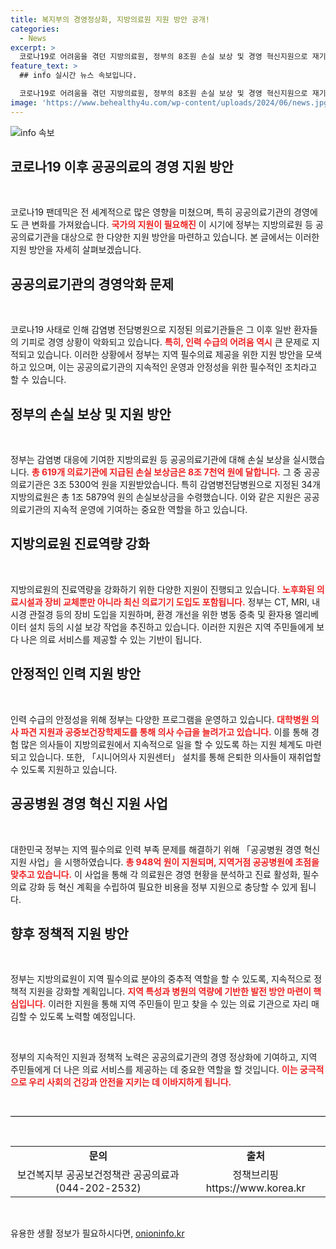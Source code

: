 ```yaml
---
title: 복지부의 경영정상화, 지방의료원 지원 방안 공개!
categories:
  - News
excerpt: >
  코로나19로 어려움을 겪던 지방의료원, 정부의 8조원 손실 보상 및 경영 혁신지원으로 재기 노선에 나섭니다. 의사 인력 수급 확대와 최신 의료 기기 도입으로 지역 필수의료의 미래를 밝혀보세요!
feature_text: >
  ## info 실시간 뉴스 속보입니다.

  코로나19로 어려움을 겪던 지방의료원, 정부의 8조원 손실 보상 및 경영 혁신지원으로 재기 노선에 나섭니다. 의사 인력 수급 확대와 최신 의료 기기 도입으로 지역 필수의료의 미래를 밝혀보세요!
image: 'https://www.behealthy4u.com/wp-content/uploads/2024/06/news.jpg'
---
```


<p><img src="https://www.behealthy4u.com/wp-content/uploads/2024/06/news.jpg" alt="info 속보" /></p>

<h2 data-ke-size="size26">코로나19 이후 공공의료의 경영 지원 방안</h2>

<p data-ke-size="size16">&nbsp;</p>

<p>코로나19 팬데믹은 전 세계적으로 많은 영향을 미쳤으며, 특히 공공의료기관의 경영에도 큰 변화를 가져왔습니다. <b><span style="color: #ee2323;">국가의 지원이 필요해진</span></b> 이 시기에 정부는 지방의료원 등 공공의료기관을 대상으로 한 다양한 지원 방안을 마련하고 있습니다. 본 글에서는 이러한 지원 방안을 자세히 살펴보겠습니다.</p>

<h2 data-ke-size="size26">공공의료기관의 경영악화 문제</h2>

<p data-ke-size="size16">&nbsp;</p>

<p>코로나19 사태로 인해 감염병 전담병원으로 지정된 의료기관들은 그 이후 일반 환자들의 기피로 경영 상황이 악화되고 있습니다. <b><span style="color: #ee2323;">특히, 인력 수급의 어려움 역시</span></b> 큰 문제로 지적되고 있습니다. 이러한 상황에서 정부는 지역 필수의료 제공을 위한 지원 방안을 모색하고 있으며, 이는 공공의료기관의 지속적인 운영과 안정성을 위한 필수적인 조치라고 할 수 있습니다.</p>

<h2 data-ke-size="size26">정부의 손실 보상 및 지원 방안</h2>

<p data-ke-size="size16">&nbsp;</p>

<p>정부는 감염병 대응에 기여한 지방의료원 등 공공의료기관에 대해 손실 보상을 실시했습니다. <b><span style="color: #ee2323;">총 619개 의료기관에 지급된 손실 보상금은 8조 7천억 원에 달합니다.</span></b> 그 중 공공의료기관은 3조 5300억 원을 지원받았습니다. 특히 감염병전담병원으로 지정된 34개 지방의료원은 총 1조 5879억 원의 손실보상금을 수령했습니다. 이와 같은 지원은 공공의료기관의 지속적 운영에 기여하는 중요한 역할을 하고 있습니다.</p>

<h2 data-ke-size="size26">지방의료원 진료역량 강화</h2>

<p data-ke-size="size16">&nbsp;</p>

<p>지방의료원의 진료역량을 강화하기 위한 다양한 지원이 진행되고 있습니다. <b><span style="color: #ee2323;">노후화된 의료시설과 장비 교체뿐만 아니라 최신 의료기기 도입도 포함됩니다.</span></b> 정부는 CT, MRI, 내시경 관절경 등의 장비 도입을 지원하며, 환경 개선을 위한 병동 증축 및 환자용 엘리베이터 설치 등의 시설 보강 작업을 추진하고 있습니다. 이러한 지원은 지역 주민들에게 보다 나은 의료 서비스를 제공할 수 있는 기반이 됩니다.</p>

<h2 data-ke-size="size26">안정적인 인력 지원 방안</h2>

<p data-ke-size="size16">&nbsp;</p>

<p>인력 수급의 안정성을 위해 정부는 다양한 프로그램을 운영하고 있습니다. <b><span style="color: #ee2323;">대학병원 의사 파견 지원과 공중보건장학제도를 통해 의사 수급을 늘려가고 있습니다.</span></b> 이를 통해 경험 많은 의사들이 지방의료원에서 지속적으로 일을 할 수 있도록 하는 지원 체계도 마련되고 있습니다. 또한, 「시니어의사 지원센터」 설치를 통해 은퇴한 의사들이 재취업할 수 있도록 지원하고 있습니다.</p>

<h2 data-ke-size="size26">공공병원 경영 혁신 지원 사업</h2>

<p data-ke-size="size16">&nbsp;</p>

<p>대한민국 정부는 지역 필수의료 인력 부족 문제를 해결하기 위해 「공공병원 경영 혁신지원 사업」을 시행하였습니다. <b><span style="color: #ee2323;">총 948억 원이 지원되며, 지역거점 공공병원에 초점을 맞추고 있습니다.</span></b> 이 사업을 통해 각 의료원은 경영 현황을 분석하고 진료 활성화, 필수의료 강화 등 혁신 계획을 수립하여 필요한 비용을 정부 지원으로 충당할 수 있게 됩니다.</p>

<h2 data-ke-size="size26">향후 정책적 지원 방안</h2>

<p data-ke-size="size16">&nbsp;</p>

<p>정부는 지방의료원이 지역 필수의료 분야의 중추적 역할을 할 수 있도록, 지속적으로 정책적 지원을 강화할 계획입니다. <b><span style="color: #ee2323;">지역 특성과 병원의 역량에 기반한 발전 방안 마련이 핵심입니다.</span></b> 이러한 지원을 통해 지역 주민들이 믿고 찾을 수 있는 의료 기관으로 자리 매김할 수 있도록 노력할 예정입니다.</p>

<p data-ke-size="size16">&nbsp;</p>

<p>정부의 지속적인 지원과 정책적 노력은 공공의료기관의 경영 정상화에 기여하고, 지역 주민들에게 더 나은 의료 서비스를 제공하는 데 중요한 역할을 할 것입니다. <b><span style="color: #ee2323;">이는 궁극적으로 우리 사회의 건강과 안전을 지키는 데 이바지하게 됩니다.</span></b> </p>

<p><br>
<hr style="height:1px; border:none; background-color:#000;">
<br></p>

<table style="width:100%;">
<tr>
<td style="text-align: center; height: 17px;"><b>문의</b></td>
<td style="text-align: center; height: 17px;"><b>출처</b></td>
</tr>
<tr>
<td style="text-align: center; height: 17px;">보건복지부 공공보건정책관 공공의료과(044-202-2532)</td>
<td style="text-align: center; height: 17px;">정책브리핑 https://www.korea.kr</td>
</tr>
</table>

<p><br></p>
유용한 생활 정보가 필요하시다면, <a href="https://onioninfo.kr" rel="dofollow">onioninfo.kr</a>


